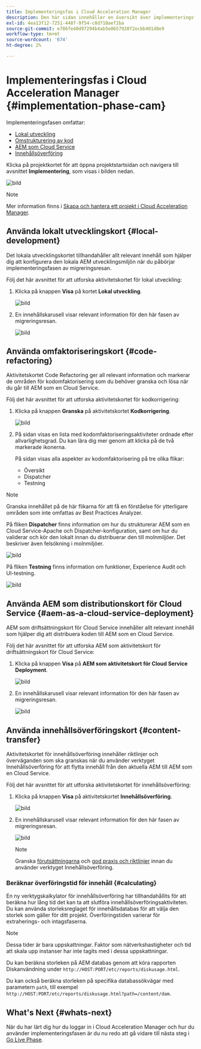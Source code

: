 ```yaml
---
title: Implementeringsfas i Cloud Acceleration Manager
description: Den här sidan innehåller en översikt över implementeringsfasen i Cloud Acceleration Manager.
exl-id: 4ea13f12-7251-448f-9f54-c8d710aef2ba
source-git-commit: e786fe40d97294b4ab5e8657920f2ecbb401d8e9
workflow-type: tm+mt
source-wordcount: '674'
ht-degree: 2%

---
```


# Implementeringsfas i Cloud Acceleration Manager {#implementation-phase-cam}

Implementeringsfasen omfattar:

* [Lokal utveckling](#local-development)
* [Omstrukturering av kod](#code-refactoring)
* [AEM som Cloud Service](#aem-as-a-cloud-service-deployment)
* [Innehållsöverföring](#content-transfer)


Klicka på projektkortet för att öppna projektstartsidan och navigera till avsnittet **Implementering**, som visas i bilden nedan.

![bild](/help/move-to-cloud-service/cloud-acceleration-manager/assets/implementation-1.png)

>[!NOTE]
>Mer information finns i [Skapa och hantera ett projekt i Cloud Acceleration Manager](https://experienceleague.adobe.com/docs/experience-manager-cloud-service/moving/cloud-acceleration-manager/using-cam/getting-started-cam.html?lang=en#create-project).


## Använda lokalt utvecklingskort {#local-development}

Det lokala utvecklingskortet tillhandahåller allt relevant innehåll som hjälper dig att konfigurera den lokala AEM utvecklingsmiljön när du påbörjar implementeringsfasen av migreringsresan.

Följ det här avsnittet för att utforska aktivitetskortet för lokal utveckling:

1. Klicka på knappen **Visa** på kortet **Lokal utveckling**.

   ![bild](/help/move-to-cloud-service/cloud-acceleration-manager/assets/implementation-2.png)

1. En innehållskarusell visar relevant information för den här fasen av migreringsresan.

   ![bild](/help/move-to-cloud-service/cloud-acceleration-manager/assets/implementation-3.png)


## Använda omfaktoriseringskort {#code-refactoring}

Aktivitetskortet Code Refactoring ger all relevant information och markerar de områden för kodomfaktorisering som du behöver granska och lösa när du går till AEM som en Cloud Service.

Följ det här avsnittet för att utforska aktivitetskortet för kodkorrigering:

1. Klicka på knappen **Granska** på aktivitetskortet **Kodkorrigering**.

   ![bild](/help/move-to-cloud-service/cloud-acceleration-manager/assets/implementation-4.png)

1. På sidan visas en lista med kodomfaktoriseringsaktiviteter ordnade efter allvarlighetsgrad. Du kan lära dig mer genom att klicka på de två markerade ikonerna.

   På sidan visas alla aspekter av kodomfaktorisering på tre olika flikar:

   * Översikt
   * Dispatcher
   * Testning

>[!NOTE]
>Granska innehållet på de här flikarna för att få en förståelse för ytterligare områden som inte omfattas av Best Practices Analyzer.

På fliken **Dispatcher** finns information om hur du strukturerar AEM som en Cloud Service-Apache och Dispatcher-konfiguration, samt om hur du validerar och kör den lokalt innan du distribuerar den till molnmiljöer. Det beskriver även felsökning i molnmiljöer.

![bild](/help/move-to-cloud-service/cloud-acceleration-manager/assets/coderefactoring-2.png)

På fliken **Testning** finns information om funktioner, Experience Audit och UI-testning.

![bild](/help/move-to-cloud-service/cloud-acceleration-manager/assets/coderefactoring-3.png)


## Använda AEM som distributionskort för Cloud Service {#aem-as-a-cloud-service-deployment}

AEM som driftsättningskort för Cloud Service innehåller allt relevant innehåll som hjälper dig att distribuera koden till AEM som en Cloud Service.

Följ det här avsnittet för att utforska AEM som aktivitetskort för driftsättningskort för Cloud Service:

1. Klicka på knappen **Visa** på **AEM som aktivitetskort för Cloud Service Deployment**.

   ![bild](/help/move-to-cloud-service/cloud-acceleration-manager/assets/implementation-6.png)

1. En innehållskarusell visar relevant information för den här fasen av migreringsresan.

   ![bild](/help/move-to-cloud-service/cloud-acceleration-manager/assets/aem-deployment-card.png)


## Använda innehållsöverföringskort {#content-transfer}

Aktivitetskortet för innehållsöverföring innehåller riktlinjer och överväganden som ska granskas när du använder verktyget Innehållsöverföring för att flytta innehåll från den aktuella AEM till AEM som en Cloud Service.

Följ det här avsnittet för att utforska aktivitetskortet för innehållsöverföring:

1. Klicka på knappen **Visa** på aktivitetskortet **Innehållsöverföring**.

   ![bild](/help/move-to-cloud-service/cloud-acceleration-manager/assets/implementation-8.png)

1. En innehållskarusell visar relevant information för den här fasen av migreringsresan.

   ![bild](/help/move-to-cloud-service/cloud-acceleration-manager/assets/content-transfertool-card.png)

   >[!NOTE]
   >Granska [förutsättningarna](https://experienceleague.adobe.com/docs/experience-manager-cloud-service/moving/cloud-migration/content-transfer-tool/prerequisites-content-transfer-tool.html?lang=en) och [god praxis och riktlinjer](https://experienceleague.adobe.com/docs/experience-manager-cloud-service/moving/cloud-migration/content-transfer-tool/overview-content-transfer-tool.html?lang=en) innan du använder verktyget Innehållsöverföring.

### Beräknar överföringstid för innehåll {#calculating}

En ny verktygskalkylator för innehållsöverföring har tillhandahållits för att beräkna hur lång tid det kan ta att slutföra innehållsöverföringsaktiviteten. Du kan använda storleksreglaget för innehållsdatabas för att välja den storlek som gäller för ditt projekt. Överföringstiden varierar för extraherings- och intagsfaserna.

>[!NOTE]
>Dessa tider är bara uppskattningar. Faktor som nätverkshastigheter och tid att skala upp instanser har inte tagits med i dessa uppskattningar.

Du kan beräkna storleken på AEM databas genom att köra rapporten Diskanvändning under `http://HOST:PORT/etc/reports/diskusage.html`.

Du kan också beräkna storleken på specifika databassökvägar med parametern `path`, till exempel `http://HOST:PORT/etc/reports/diskusage.html?path=/content/dam`.

## What&#39;s Next {#whats-next}

När du har lärt dig hur du loggar in i Cloud Acceleration Manager och hur du använder implementeringsfasen är du nu redo att gå vidare till nästa steg i [Go Live Phase](https://experienceleague.adobe.com/docs/experience-manager-cloud-service/moving/cloud-acceleration-manager/using-cam/cam-golive-phase.html?lang=en).
